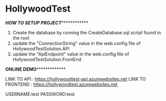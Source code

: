 # HollywoodTest
  *************HOW TO SETUP PROJECT*************************
1. Create the database by running the  CreateDatabase.sql script found in the root
2. update the  "ConnectionString" value in the web.config file of HollywoodTestSolution.API 
3. update the "ApiEndpoint" value in the web.config file of HollywoodTestSolution.FrontEnd

****ONLINE DEMO*****************

LINK TO API      : https://hollywoodtest-api.azurewebsites.net
LINK TO FRONTEND : https://hollywoodtest.azurewebsites.net

USERNAME:test
PASSWORD:test

